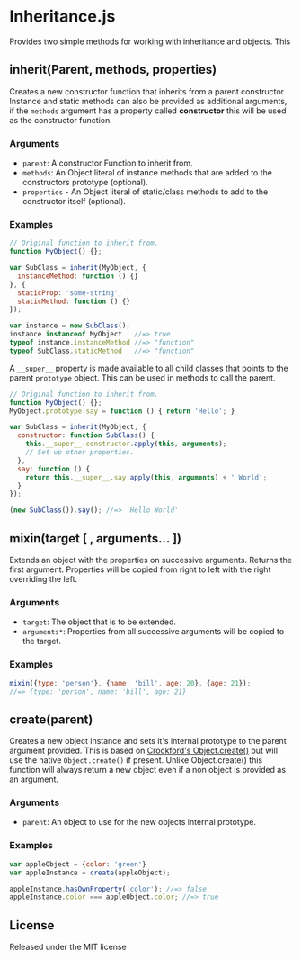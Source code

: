 Inheritance.js
==============

Provides two simple methods for working with inheritance and objects. This

inherit(Parent, methods, properties)
------------------------------------

Creates a new constructor function that inherits from a parent constructor.
Instance and static methods can also be provided as additional arguments, if the
`methods` argument has a property called __constructor__ this will be
used as the constructor function.

### Arguments

 - `parent`: A constructor Function to inherit from.
 - `methods`: An Object literal of instance methods that are added to the
    constructors prototype (optional).
 - `properties` - An Object literal of static/class methods to add to the
   constructor itself (optional).

### Examples

```javascript
// Original function to inherit from.
function MyObject() {};

var SubClass = inherit(MyObject, {
  instanceMethod: function () {}
}, {
  staticProp: 'some-string',
  staticMethod: function () {}
});

var instance = new SubClass();
instance instanceof MyObject   //=> true
typeof instance.instanceMethod //=> "function"
typeof SubClass.staticMethod   //=> "function"
```

A `__super__` property is made available to all child classes that points to
the parent `prototype` object. This can be used in methods to call the parent.

```javascript
// Original function to inherit from.
function MyObject() {};
MyObject.prototype.say = function () { return 'Hello'; }

var SubClass = inherit(MyObject, {
  constructor: function SubClass() {
    this.__super__.constructor.apply(this, arguments);
    // Set up other properties.
  },
  say: function () {
    return this.__super__.say.apply(this, arguments) + ' World';
  }
});

(new SubClass()).say(); //=> 'Hello World'
```

mixin(target [ , arguments... ])
--------------------------------

Extends an object with the properties on successive arguments. Returns the
first argument. Properties will be copied from right to left with the right
overriding the left.

### Arguments

 - `target`: The object that is to be extended.
 - `arguments*`: Properties from all successive arguments will be copied to the target.

### Examples

```javascript
mixin({type: 'person'}, {name: 'bill', age: 20}, {age: 21});
//=> {type: 'person', name: 'bill', age: 21}
```

create(parent)
--------------

Creates a new object instance and sets it's internal prototype to the parent
argument provided. This is based on [Crockford's Object.create()][#create] but
will use the native `Object.create()` if present. Unlike Object.create() this
function will always return a new object even if a non object is provided as an
argument.

[#create]: http://javascript.crockford.com/prototypal.html

### Arguments

 - `parent`: An object to use for the new objects internal prototype.

### Examples

```javascript
var appleObject = {color: 'green'}
var appleInstance = create(appleObject);

appleInstance.hasOwnProperty('color'); //=> false
appleInstance.color === appleObject.color; //=> true
```

License
-------

Released under the MIT license
